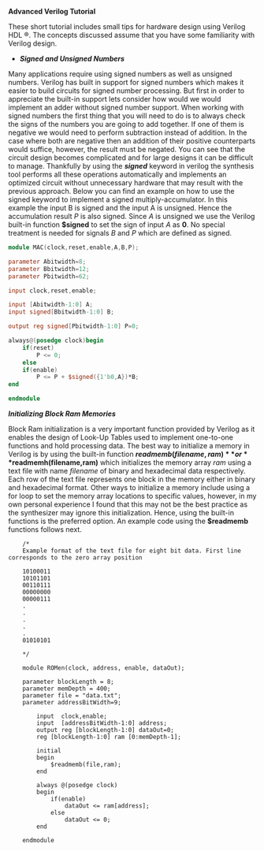 **Advanced Verilog Tutorial**

These short tutorial includes small tips for hardware design using Verilog HDL ®. The concepts discussed assume that you have some familiarity with Verilog design.

* ***Signed and Unsigned Numbers***

Many applications require using signed numbers as well as unsigned numbers. Verilog has built in support for signed numbers which makes it easier to build circuits for signed number processing. But first in order to appreciate the built-in support lets consider how would we would implement an adder without signed number support. When working with signed numbers  the first thing that you will need to do is to always check the signs of the numbers you are going to add together. If one of them is negative we would need to perform subtraction instead of addition. In the case where both are negative then an addition of their positive counterparts would suffice, however, the result must be negated. You can see that the circuit design becomes complicated and for large designs it can be difficult to manage. Thankfully by using the _**signed**_ keyword in verilog the synthesis tool performs all these operations automatically and implements an optimized circuit without unnecessary hardware that may result with the previous approach. Below you can find an example on how to use the signed keyword to implement a signed multiply-accumulator. In this example the input B is signed and the input A is unsigned. Hence the accumulation result *P* is also signed. Since *A* is unsigned we use the Verilog built-in function **$signed** to set the sign of input *A* as **0**. No special treatment is needed for signals *B* and *P* which are defined as signed. 

```verilog
module MAC(clock,reset,enable,A,B,P);

parameter Abitwidth=8;
parameter Bbitwidth=12;
parameter Pbitwidth=62;

input clock,reset,enable;

input [Abitwidth-1:0] A;
input signed[Bbitwidth-1:0] B;

output reg signed[Pbitwidth-1:0] P=0;

always@(posedge clock)begin
    if(reset)
        P <= 0;
    else
    if(enable)
        P <= P + $signed({1'b0,A})*B;
end

endmodule
```

***Initializing Block Ram Memories***

Block Ram initialization is a very important function provided by Verilog as it enables the design of Look-Up Tables used to implement one-to-one functions and hold processing data. The best way to initialize a memory in Verilog is by using the built-in function **$readmemb(filename,ram)** or **$readmemh(filename,ram)** which initializes the memory array *ram* using a text file with name *filename* of binary and hexadecimal data respectively. Each row of the text file represents one block in the memory either in binary and hexadecimal format. Other ways to initialize a memory include using a for loop to set the memory array locations to specific values, however, in my own personal experience I found that this may not be the best practice as the synthesizer may ignore this initialization. Hence, using the built-in functions is the preferred option. An example code using the **$readmemb** functions follows next. 

        /*
        Example format of the text file for eight bit data. First line corresponds to the zero array position 

        10100011
        10101101
        00110111
        00000000
        00000111
        .
        .
        .
        .
        .
        01010101

        */

        module ROMen(clock, address, enable, dataOut);

        parameter blockLength = 8;
        parameter memDepth = 400;
        parameter file = "data.txt";
        parameter addressBitWidth=9;

            input  clock,enable; 
            input  [addressBitWidth-1:0] address; 
            output reg [blockLength-1:0] dataOut=0; 
            reg [blockLength-1:0] ram [0:memDepth-1]; 

            initial
            begin
                $readmemb(file,ram);
            end

            always @(posedge clock) 
            begin 
                if(enable)
                    dataOut <= ram[address];
                else
                    dataOut <= 0;
            end

        endmodule
